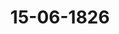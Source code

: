 ---  
schema: default  
title: 15-06-1826  
organization: Team Charlie  
notes: "<p>Description</p><p>Sechzehnte Sitzung.

Geschehen, Frankfurt den 15. Juni 1826.

In Gegenwart

aller in der funfzehnten Sitzung Anwesenden.

Wieder hinzugekommen war:

der K. K. Oesterreichische wirkliche Hofrath und Canzleidirector, Freiherr von Handel,

als Protokollführer.</p><p>§.70</p><p>Substitution.

Die Substitution des Königlich=Hannöverischen Gesandten, Herrn von Hammerstein,

für den Königlich=Sächsischen Gesandten, Herrn von Carlowiz, währte in heutiger

Sitzung fort.</p><p>§.71</p><p>Einreichungs=Protokoll.

Die Eingaben

Num. 65, eingereicht am 13. d. M., von dem Dr. Goll dahier, als Anwalt der Babette

Bieck zu Ellwangen als Cessionarin ihres Vaters, des quiescirten Regierungs

secretärs Andreas Bieck, Reclamation an die Krone Würtemberg aus dem

ehemal. Dienstverhältnisse zu der mediatisirten Reichsabtei Schönthal. Mit

Anl. A, B und Nebenanl. Ziff. 1 bis 51.

Num. 66, einger. am 15. d. M., von dem Dr. Schreiber dahier, für sich und im Na

men und Auftrage seiner Committenten, nochmal. Gesuch um hohe Verwendung

bei den Regierungen von Hannover, Kurhessen und Braunschweig, die Er=ledigung der verschiedenen Forderungen an den ehemaligen West=

phälischen Staat betreffend.

Num. 67, einger. am 15. d. M., von dem Hofgerichtsrath Beisler, Dankerstattung in

Betreff des Beschlusses der hohen Bundesversammlung vom 11. Mai l. J.

einger. am 15. d. M., von dem Dr. Jassoy dahier, als Bevollmächtigten

Num. 68

der Prinzessin Berkeley, Witwe des letzten Markgrafen von Ansbach und

Baireuth, Erinnerungsgesuch, die zwischen Preussen und Baiern streitige

Entrichtung ihres Witthums betreffend.

wurden, mit Ausnahme Num. 67 (welche ad acta kam), den betreffenden Commissionen

übergeben.Hierzu noch ein Separat=Protokoll.

Folgen die Unterschriften.</p>"  
resources:  
- format: png  
  name: Page154[0-70-71].png  
  url: ../../Protokolle_BV_18_1826/15-06-1826/Page154[0-70-71].png  
- format: png  
  name: Page155[71].png  
  url: ../../Protokolle_BV_18_1826/15-06-1826/Page155[71].png  
category:   
  - Protokolle_BV_18_1826  
maintainer: Tao Luo  
maintainer_email: t.luo.21@abdn.ac.uk  
---